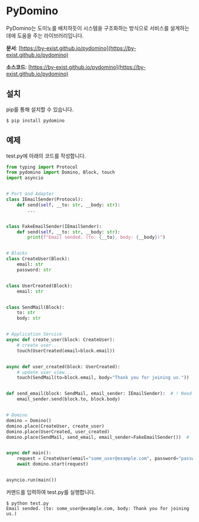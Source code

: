 # PyDomino

PyDomino는 도미노를 배치하듯이 시스템을 구조화하는 방식으로 서비스를 설계하는데에 도움을 주는 라이브러리입니다.

**문서**: [https://by-exist.github.io/pydomino](https://by-exist.github.io/pydomino)

**소스코드**: [https://by-exist.github.io/pydomino](https://by-exist.github.io/pydomino)

## 설치

pip를 통해 설치할 수 있습니다.

```console
$ pip install pydomino
```


## 예제

test.py에 아래의 코드를 작성합니다.

```python
from typing import Protocol
from pydomino import Domino, Block, touch
import asyncio


# Port and Adapter
class IEmailSender(Protocol):
    def send(self, __to: str, __body: str):
        ...


class FakeEmailSender(IEmailSender):
    def send(self, __to: str, __body: str):
        print(f"Email sended. (to: {__to}, body: {__body})")


# Blocks
class CreateUser(Block):
    email: str
    password: str


class UserCreated(Block):
    email: str


class SendMail(Block):
    to: str
    body: str


# Application Service
async def create_user(block: CreateUser):
    # create user...
    touch(UserCreated(email=block.email))


async def user_created(block: UserCreated):
    # update user view...
    touch(SendMail(to=block.email, body="Thank you for joining us."))


def send_email(block: SendMail, email_sender: IEmailSender):  # ! Need port
    email_sender.send(block.to, block.body)


# Domino
domino = Domino()
domino.place(CreateUser, create_user)
domino.place(UserCreated, user_created)
domino.place(SendMail, send_email, email_sender=FakeEmailSender())  #  # ! Inject Adapter


async def main():
    request = CreateUser(email="some_user@example.com", password="password")
    await domino.start(request)


asyncio.run(main())
```

커맨드를 입력하여 test.py를 실행합니다.

```command
$ python test.py
Email sended. (to: some_user@example.com, body: Thank you for joining us.)
```